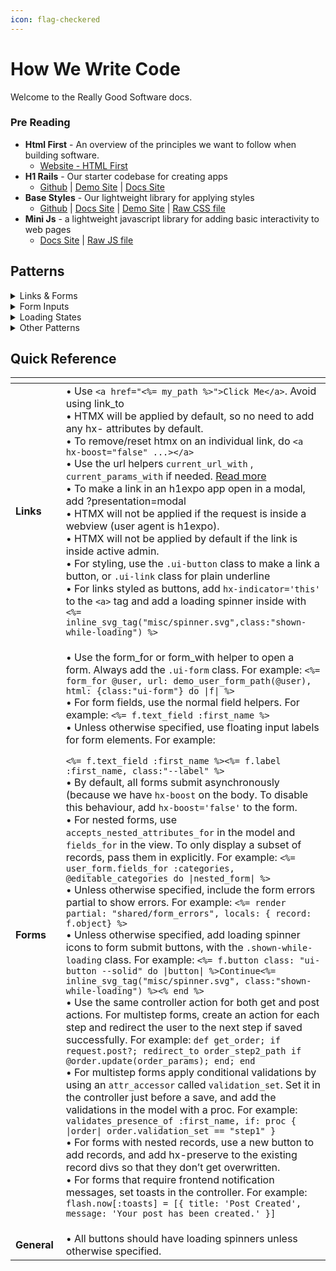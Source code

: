 ```yaml
---
icon: flag-checkered
---
```


# How We Write Code

Welcome to the Really Good Software docs.

### Pre Reading

* **Html First** - An overview of the principles we want to follow when building software.
  * [Website - HTML First](https://html-first.com/guidelines)
* **H1 Rails** - Our starter codebase for creating apps
  * [Github](https://github.com/reallygoodsoftware/h1rails) | [Demo Site](https://demo.h1rails.com/demos) | [Docs Site](https://docs.h1rails.com/h1rails/intro)
* **Base Styles** - Our lightweight library for applying styles
  * [Github](https://github.com/reallygoodsoftware/base-styles) | [Docs Site](https://docs.h1rails.com/basestyles/intro) | [Demo Site](https://1jxpn.hatchboxapp.com/all) | [Raw CSS file](https://cdn.base-styles.com/base-styles.css)
* **Mini Js** - a lightweight javascript library for adding basic interactivity to web pages
  * [Docs Site](https://mini-js.com/) | [Raw JS file](https://cdn.mini-js.com/1.0.20.js)



## Patterns

<details>

<summary>Links &#x26; Forms</summary>

#### General

We use [hx-boost](https://htmx.org/attributes/hx-boost/) on our body, which means that every link and every form is submitted without triggering a page reload. Instead, the content is fetched in the background and inserted into the `#main-content` div. You can see this by opening up your network tab in dev tools and clicking on a link. Our approach is outlined fully in [htmx.md](articles/htmx.md "mention")

This means that, as much as possible, we should build our apps using simple forms and links. For apps with a lot of state, this can mean passing the state through in the URL.

#### Pages with filters (state in the url)

Sometimes we want to build a page that has a lot of options for filtering. In this case we can use simple links that update the url when clicked. A good example of this is the [Hyperfly search results page](https://github.com/reallygoodsoftware/airline). Rails’ default url helpers are a little lacking here, so we’ve added a few more in H1 Rails, documented [here](https://hypergist.io/tony/working-with-urls).

#### Multi Step Forms (state in the database)

A very common pattern is bringing a user through a series of steps. The go-to here is to create an object in the database from _**before**_ the data entry starts - then use simple form submissions and conditional validations. We’ve written a simple tutorial [here](https://docs.base-styles.com/h1rails/form_patterns).

#### Forms with nested relationships

Another common UX is having forms that allow you to add new rows of items. This can get tricky but we’ve created a pattern that works well. There’s a brief explanation of using `accepts_nested_attributes_for` along with `fields_for` in [this tutorial](https://docs.h1rails.com/h1rails/form_patterns#nested-relationships), and you can also look at the demo and code with the following links.

* [Demo](https://demo.h1rails.com/demos/has_many_form)
* [Code](../../app/views/h1rails/demos/has_many_form.html.erb)

</details>

<details>

<summary>Form Inputs</summary>

#### **Text Inputs**

Normal text input elements inside a form with the `ui-form` class - base styles will take care of styling.

```html
<form class="ui-form"> 
  <input type="text">
</form>
```

#### Text Inputs with floating labels

Base Styles lets us have labels that appear as placeholders when a text input is focussed.

```html
<form class="ui-form">
  <div class="ui-floating-input">
    <input type="text" id="floating_example" placeholder=" ">
    <label for="floating_example">First Name</label>
  </div>
</form>
```

#### \*Phone Number Inputs

We’re currently using a mini js component for this but I’m not super happy and would like to improve it. It can be found in the Navan codebase and the AddOne codebase.

#### Simple Selects

When your select only has a few options and doesn’t require searching or selecting multiple options, a normal select element in a form with the `ui-form` class.

```jsx
<form class="ui-form"> 
  <select>
   <option ...></option>
  </select>
</form>
```

#### Custom Selects

If we need to have searchable options, multiple options, or loading data in remotely, we can use the Select.js preact component.

* Read More: [select.js.md](../select.js.md "mention")

#### File Uploads

Most of the time we default to using [Dropzone](https://www.dropzone.dev/) instead of the native file upload. Read the article [here](https://hypergist.io/tony/file-uploads-with-dropzone) on how to set this up correctly.

```html
<form>
  <div class="dropzone"></div>
</form>
```

#### Simple Date Pickers

For simple date pickers we can use the native browser date picker. Add the onfocus attribute for better UX to trigger it when clicked.

```html
<form class="ui-form">
  <input type="datetime-local" onclick="this.focus()" />
</form>
```

#### \*Custom Date Pickers

I haven’t fully explored the options here, but we’ve used [Flatpickr](https://flatpickr.js.org/) in Miguel’s Navan project which seemed to work well. I would love to build a version of `<better-date-picker>` also which builds on the work Caleb Porzio is doing with his flux Date Picker

</details>

<details>

<summary>Loading States</summary>

We use [HTMX’s built-in loading indicator](https://htmx.org/attributes/hx-indicator/) feature to show loading spinners. To do this, we add a class of `.shown-while-loading` to the loading icon.

**On Forms**

```html
<%= form_with model: @user, url: user_path(@user.id), html: {class:"ui-form"} do |form| %>
  <%= form.button class: "ui-button --solid" do |button| %>
    Save  
    <%= inline_svg_tag("heroicons/check.svg") %>
    <%= inline_svg_tag("misc/spinner.svg",class:"shown-while-loading") %>
  <% end %>
<% end %>
```

**On Buttons**

Forms work out of the box, but for links you have to tell htmx which element to apply the behaviour to, with `hx-indicator=this`.

```html
<a href="/link" class="ui-button --solid" hx-indicator="this">
  New Category
  <%= inline_svg_tag("heroicons/plus.svg") %>
  <%= inline_svg_tag("misc/spinner.svg",class:"shown-while-loading") %>
</a>
```

</details>

<details>

<summary>Other Patterns</summary>

#### Modals

Modal styling is powered by Base Styles, and functionality is powered by H1 Rails. Implementing a modal is one line of code in the controller. Documentation [here](https://docs.h1rails.com/h1rails/modals).

#### Toasts

Toast styling is powered by Base Styles, and functionality is powered by H1 Rails. Creating toasts is one line of code in the controller. Documentation [here](https://docs.h1rails.com/h1rails/toasts).

#### Simple Tooltips

We use [Base Styles tooltips](https://1jxpn.hatchboxapp.com/all) for this.

#### Rich Tooltips

Mini js works very well for this, because we are just toggling a class on an element on mouseenter/mouseleave.

```html
TODO: Finish this example
<div :mouseenter="showPopover=true" class="relative">
   <div class="absolute bottom-0" :class="showPopover ? '' : 'hidden'" >
   
   </div>
</div>
```

#### \*Sortable Lists

We don’t currently have a go to for sortable lists.

#### Type to search

The go-to for this is htmx using a form with `hx-trigger="input changed from:#el"`

```html
<form hx-get="/search" 
      hx-trigger="input changed delay:500ms from:#search-input" 
      hx-target="#results">
    
    <input type="text" 
           id="search-input" 
           name="q" 
           placeholder="Search...">
           
    <div id="results">
    </div>
</form>
```

#### Dependent Selects

This is when changing one dropdown updates the options in another one. This is generally done a case by case basis. HTMX has a pattern which they outline [here](https://htmx.org/examples/value-select/). We’ve also done another pattern using Mini Js on the [Hyperfly](https://hyperfly.reallygoodsoftware.net/) home page.

</details>

## Quick Reference

<table data-header-hidden><thead><tr><th width="128.0546875"></th><th width="800"></th></tr></thead><tbody><tr><td><strong>Links</strong></td><td>• Use <code>&#x3C;a href="&#x3C;%= my_path %>">Click Me&#x3C;/a></code>. Avoid using link_to <br>• HTMX will be applied by default, so no need to add any hx- attributes by default. <br>• To remove/reset htmx on an individual link, do <code>&#x3C;a hx-boost="false" ...>&#x3C;/a></code> <br>• Use the url helpers <code>current_url_with</code> , <code>current_params_with</code> if needed. <a href="https://docs.h1rails.com/h1rails/urls">Read more</a> <br>• To make a link in an h1expo app open in a modal, add ?presentation=modal <br>• HTMX will not be applied if the request is inside a webview (user agent is h1expo). <br>• HTMX will not be applied by default if the link is inside active admin. <br>• For styling, use the <code>.ui-button</code> class to make a link a button, or <code>.ui-link</code> class for plain underline<br>• For links styled as buttons, add <code>hx-indicator='this'</code> to the <code>&#x3C;a></code> tag and add a loading spinner inside with <code>&#x3C;%= inline_svg_tag("misc/spinner.svg",class:"shown-while-loading") %></code></td></tr><tr><td><strong>Forms</strong></td><td><p>• Use the form_for or form_with helper to open a form. Always add the <code>.ui-form</code> class. For example: <code>&#x3C;%= form_for @user, url: demo_user_form_path(@user), html: {class:"ui-form"} do |f| %></code><br>• For form fields, use the normal field helpers. For example: <code>&#x3C;%= f.text_field :first_name %></code><br>• Unless otherwise specified, use floating input labels for form elements. For example:</p><p><code>&#x3C;%= f.text_field :first_name %>&#x3C;%= f.label :first_name, class:"--label" %></code><br>• By default, all forms submit asynchronously (because we have <code>hx-boost</code> on the body. To disable this behaviour, add <code>hx-boost='false'</code> to the form.<br>• For nested forms, use <code>accepts_nested_attributes_for</code> in the model and <code>fields_for</code> in the view. To only display a subset of records, pass them in explicitly. For example: <code>&#x3C;%= user_form.fields_for :categories, @editable_categories do |nested_form| %></code><br>• Unless otherwise specified, include the form errors partial to show errors. For example: <code>&#x3C;%= render partial: "shared/form_errors", locals: { record: f.object} %></code><br>• Unless otherwise specified, add loading spinner icons to form submit buttons, with the <code>.shown-while-loading</code> class. For example: <code>&#x3C;%= f.button class: "ui-button --solid" do |button| %>Continue&#x3C;%= inline_svg_tag("misc/spinner.svg", class:"shown-while-loading") %>&#x3C;% end %></code><br>• Use the same controller action for both get and post actions. For multistep forms, create an action for each step and redirect the user to the next step if saved successfully. For example: <code>def get_order; if request.post?; redirect_to order_step2_path if @order.update(order_params); end; end</code><br>• For multistep forms apply conditional validations by using an <code>attr_accessor</code> called <code>validation_set</code>. Set it in the controller just before a save, and add the validations in the model with a proc. For example: <code>validates_presence_of :first_name, if: proc { |order| order.validation_set == "step1" }</code><br>• For forms with nested records, use a new button to add records, and add hx-preserve to the existing record divs so that they don’t get overwritten.<br>• For forms that require frontend notification messages, set toasts in the controller. For example: <code>flash.now[:toasts] = [{ title: 'Post Created', message: 'Your post has been created.' }]</code></p></td></tr><tr><td><strong>General</strong></td><td>• All buttons should have loading spinners unless otherwise specified. <br></td></tr></tbody></table>
